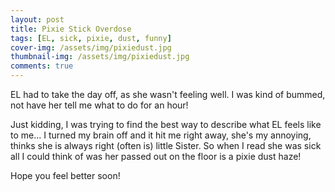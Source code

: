 ```yaml
---
layout: post
title: Pixie Stick Overdose
tags: [EL, sick, pixie, dust, funny]
cover-img: /assets/img/pixiedust.jpg
thumbnail-img: /assets/img/pixiedust.jpg
comments: true
---
```

EL had to take the day off, as she wasn't feeling well. I was kind of bummed, not have her tell me what to do for an hour!

 Just kidding, I was trying to find the best way to describe what EL feels like to me... 
 I turned my brain off and it hit me right away, she's my annoying, thinks she is always right (often is) little Sister.
 So when I read she was sick all I could think of was her passed out on the floor is a pixie dust haze!
    
Hope you feel better soon!